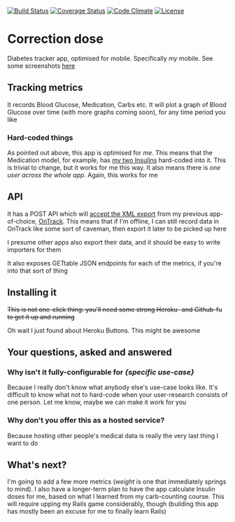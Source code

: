 [![Build Status](http://img.shields.io/travis/pikesley/correctiondose.svg?style=flat-square)](https://travis-ci.org/pikesley/correctiondose)
[![Coverage Status](http://img.shields.io/coveralls/pikesley/correctiondose.svg?style=flat-square)](https://coveralls.io/r/pikesley/correctiondose)
[![Code Climate](http://img.shields.io/codeclimate/github/pikesley/correctiondose.svg?style=flat-square)](https://codeclimate.com/github/pikesley/correctiondose)
[![License](http://img.shields.io/:license-mit-blue.svg?style=flat-square)](http://pikesley.mit-license.org)

# Correction dose

Diabetes tracker app, optimised for mobile. Specifically _my_ mobile. See some screenshots [here](SCREENSHOTS.md)

## Tracking metrics

It records Blood Glucose, Medication, Carbs etc. It will plot a graph of Blood Glucose over time (with more graphs coming soon), for any time period you like

### Hard-coded things

As pointed out above, this app is optimised for _me_. This means that the Medication model, for example, has [my two Insulins](https://github.com/pikesley/correctiondose/blob/25b4c5c7e2391fe263dc0cea1ae79ce7624771d7/app/models/medication_event.rb#L8-L13) hard-coded into it. This is trivial to change, but it works for me this way. It also means there is _one user across the whole app_. Again, this works for me

## API

It has a POST API which will [accept the XML export](https://github.com/pikesley/correctiondose/blob/25b4c5c7e2391fe263dc0cea1ae79ce7624771d7/lib/ontrack/importer.rb) from my previous app-of-choice, [OnTrack](https://play.google.com/store/apps/details?id=com.gexperts.ontrack&hl=en_GB). This means that if I'm offline, I can still record data in OnTrack like some sort of caveman, then export it later to be picked up here

I presume other apps also export their data, and it should be easy to write importers for them

It also exposes GETtable JSON endpoints for each of the metrics, if you're into that sort of thing

## Installing it

~~This is not one-click thing: you'll need some strong Heroku- and Github-fu to get it up and running~~

Oh wait I just found about Heroku Buttons. This might be awesome

## Your questions, asked and answered

### Why isn't it fully-configurable for _{specific use-case}_

Because I really don't know what anybody else's use-case looks like. It's difficult to know what not to hard-code when your user-research consists of one person. Let me know, maybe we can make it work for you

### Why don't you offer this as a hosted service?

Because hosting other people's medical data is really the very last thing I want to do

## What's next?

I'm going to add a few more metrics (_weight_ is one that immediately springs to mind). I also have a longer-term plan to have the app calculate Insulin doses for me, based on what I learned from my carb-counting course. This will require upping my Rails game considerably, though (building this app has mostly been an excuse for me to finally learn Rails)
